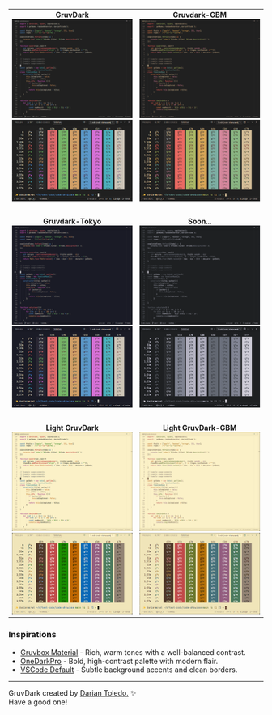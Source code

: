<table width="100%">
  <tr>
    <td width="50%">
      <div style="text-align:center; font-weight:bold;">GruvDark</div>
      <img src="images/gruvdark.png" width="100%">
      <img src="images/palette-gruvdark.png" width="100%">
    </td>
    <td width="50%">
      <div style="text-align:center; font-weight:bold;">Gruvdark-GBM</div>
      <img src="images/gruvdark-gbm.png" width="100%">
      <img src="images/palette-gruvdark-gbm.png" width="100%">
    </td>
  </tr>
    <tr><td> ‎ ‎ ‎ </td></tr>
  <tr>
    <td width="50%">
      <div style="text-align:center; font-weight:bold;">Gruvdark-Tokyo</div>
      <img src="images/gruvdark-tokyo.png" width="100%">
      <img src="images/palette-gruvdark-tokyo.png" width="100%">
    </td>
    <td width="50%">
      <div style="text-align:center; font-weight:bold;">Soon...</div>
      <img src="images/gruvdark-mono.png" width="100%">
      <img src="images/palette-gruvdark-mono.png" width="100%">
    </td>
  </tr>
    <tr><td> ‎ ‎ ‎ </td></tr>
  <tr>
    <td width="50%">
      <div style="text-align:center; font-weight:bold;">Light GruvDark</div>
      <img src="images/light-gruvdark.png" width="100%">
      <img src="images/palette-light-gruvdark.png" width="100%">
    </td>
    <td width="50%">
      <div style="text-align:center; font-weight:bold;">Light GruvDark-GBM</div>
      <img src="images/light-gruvdark-gbm.png" width="100%">
      <img src="images/palette-light-gruvdark-gbm.png" width="100%">
    </td>
  </tr>
</table>

### Inspirations

-  [Gruvbox Material](https://github.com/sainnhe/gruvbox-material-vscode) - Rich, warm tones with a well-balanced contrast.
-  [OneDarkPro](https://github.com/Binaryify/OneDark-Pro) - Bold, high-contrast palette with modern flair.
-  [VSCode Default](https://github.com/microsoft/vscode) - Subtle background accents and clean borders.

---

GruvDark created by <a href="https://github.com/darianmorat">Darian Toledo.</a> ✨ <br />
Have a good one!
